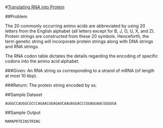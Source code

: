 #[Translating RNA into Protein](http://rosalind.info/problems/prot/)

##Problem

The 20 commonly occurring amino acids are abbreviated by using 20 letters from the English alphabet (all letters except for B, J, O, U, X, and Z). Protein strings are constructed from these 20 symbols. Henceforth, the term genetic string will incorporate protein strings along with DNA strings and RNA strings.

The RNA codon table dictates the details regarding the encoding of specific codons into the amino acid alphabet.

###Given: 
An RNA string ss corresponding to a strand of mRNA (of length at most 10 kbp).

###Return: 
The protein string encoded by ss.

##Sample Dataset
```
AUGGCCAUGGCGCCCAGAACUGAGAUCAAUAGUACCCGUAUUAACGGGUGA
```
##Sample Output
```
MAMAPRTEINSTRING
```